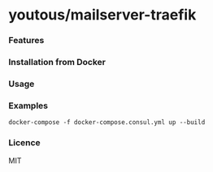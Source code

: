 # youtous/mailserver-traefik

### Features

### Installation from Docker

### Usage

### Examples

`docker-compose -f docker-compose.consul.yml up --build`

### Licence
MIT